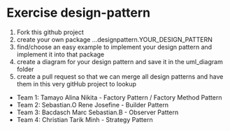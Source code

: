 # Exercise design-pattern

1. Fork this github project
2. create your own package ...designpattern.YOUR_DESIGN_PATTERN
3. find/choose an easy example to implement your design pattern and implement it into that package
4. create a diagram for your design pattern and save it in the uml_diagram folder
5. create a pull request so that we can merge all design patterns and have them in this very gitHub project to lookup


- Team 1: Tamayo Alina Nikita - Factory Pattern / Factory Method Pattern
- Team 2: Sebastian.O Rene Josefine - Builder Pattern
- Team 3: Bacdasch Marc Sebastian.B - Observer Pattern
- Team 4: Christian Tarik Minh - Strategy Pattern